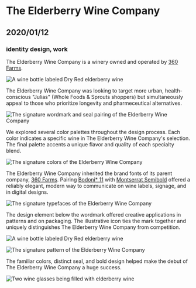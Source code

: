 # The Elderberry Wine Company
## 2020/01/12
### identity design, work

The Elderberry Wine Company is a winery owned and operated by [360 Farms](https://bradeneast.com/work/360-farms).

![A wine bottle labeled Dry Red elderberry wine](/_images/work/wine/bottle-red.jpg)

The Elderberry Wine Company was looking to target more urban, health-conscious "Julias" (Whole Foods & Sprouts shoppers) but simultaneously appeal to those who prioritize longevity and pharmeceutical alternatives.

![The signature wordmark and seal pairing of the Elderberry Wine Company](/_images/work/wine/logos.png)

We explored several color palettes throughout the design process. Each color indicates a specific wine in The Elderberry Wine Company's selection. The final palette accents a unique flavor and quality of each specialty blend.

![The signature colors of the Elderberry Wine Company](/_images/work/wine/colors.png)

The Elderberry Wine Company inherited the brand fonts of its parent company, [360 Farms](https://bradeneast.com/work/360-farms). Pairing [Bodoni* 11](https://indestructibletype.com/) with [Montserrat Semibold](https://fonts.google.com/specimen/Montserrat) offered a reliably elegant, modern way to communicate on wine labels, signage, and in digital designs.

![The signature typefaces of the Elderberry Wine Company](/_images/work/wine/fonts.png)

The design element below the wordmark offered creative applications in patterns and on packaging. The illustrative icon ties the mark together and uniquely distinguishes The Elderberry Wine Company from competition.

![A wine bottle labeled Dry Red elderberry wine](/_images/work/wine/bottle-white.jpg)

![The signature pattern of the Elderberry Wine Company](/_images/work/wine/pattern.png)

The familiar colors, distinct seal, and bold design helped make the debut of The Elderberry Wine Company a huge success.

![Two wine glasses being filled with elderberry wine](/_images/work/wine/sunset.jpg)